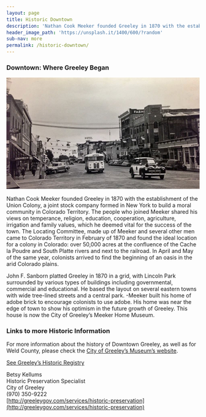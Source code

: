 ```yaml
---
layout: page
title: Historic Downtown
description: 'Nathan Cook Meeker founded Greeley in 1870 with the establishment of the Union Colony, a joint stock company formed in New York to build a moral community in Colorado Territory.'
header_image_path: 'https://unsplash.it/1400/600/?random'
sub-nav: more
permalink: /historic-downtown/
---
```



### Downtown: Where Greeley Began

![](/uploads/versions/greeley-9th-st-8th-ave---x----960-552x---.jpg)

Nathan Cook Meeker founded Greeley in 1870 with the establishment of the Union Colony, a joint stock company formed in New York to build a moral community in Colorado Territory. The people who joined Meeker shared his views on temperance, religion, education, cooperation, agriculture, irrigation and family values, which he deemed vital for the success of the town. The Locating Committee, made up of Meeker and several other men came to Colorado Territory in February of 1870 and found the ideal location for a colony in Colorado: over 50,000 acres at the confluence of the Cache la Poudre and South Platte rivers and next to the railroad. In April and May of the same year, colonists arrived to find the beginning of an oasis in the arid Colorado plains.

John F. Sanborn platted Greeley in 1870 in a grid, with Lincoln Park surrounded by various types of buildings including governmental, commercial and educational. He based the layout on several eastern towns with wide tree-lined streets and a central park. -Meeker built his home of adobe brick to encourage colonists to use adobe. His home was near the edge of town to show his optimism in the future growth of Greeley. This house is now the City of Greeley’s Meeker Home Museum.

### Links to more Historic Information

For more information about the history of Downtown Greeley, as well as for Weld County, please check the&nbsp;[City of Greeley’s Museum’s website](http://greeleymuseums.com/).

[See Greeley’s Historic Registry](http://greeleygov.com/services/historic-preservation/inventoried-properties)

Betsy Kellums
<br>Historic Preservation Specialist
<br>City of Greeley
<br>(970) 350-9222
<br>[http://greeleygov.com/services/historic-preservation](http://greeleygov.com/services/historic-preservation)